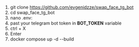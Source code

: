1. git clone https://github.com/evgenidzze/swap_face_tg_bot
2. cd swap_face_tg_bot
3. nano .env:
4. past your telegram bot token in **BOT_TOKEN** variable
5. ctrl + X 
6. Enter
4. docker compose up -d --build